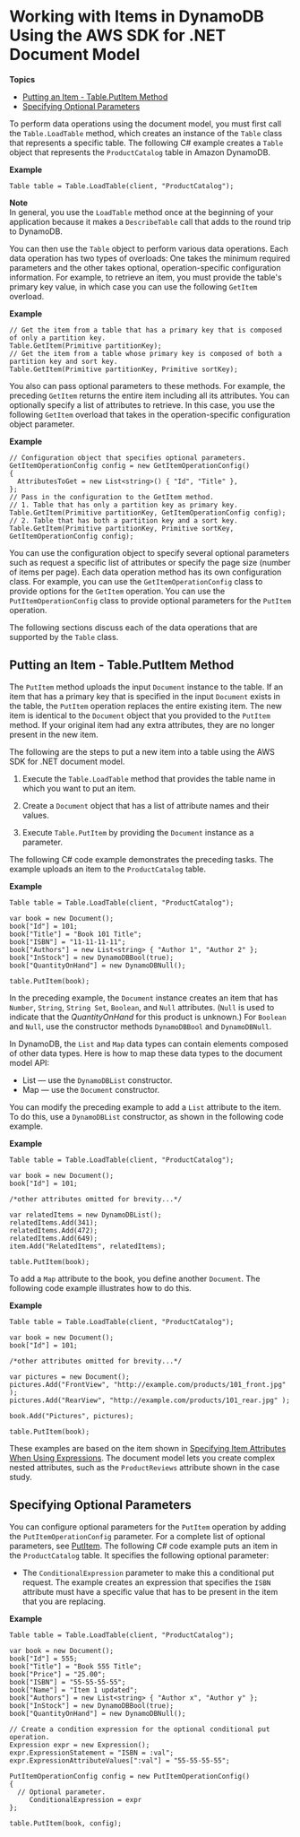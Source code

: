 # Working with Items in DynamoDB Using the AWS SDK for \.NET Document Model<a name="WorkingWithItemsDocumentClasses"></a>

**Topics**
+ [Putting an Item \- Table\.PutItem Method](#PutMidLevelDotNet)
+ [Specifying Optional Parameters](#PutMidLevelDotNetOptions)

To perform data operations using the document model, you must first call the `Table.LoadTable` method, which creates an instance of the `Table` class that represents a specific table\. The following C\# example creates a `Table` object that represents the `ProductCatalog` table in Amazon DynamoDB\.

**Example**  

```
Table table = Table.LoadTable(client, "ProductCatalog");
```

**Note**  
In general, you use the `LoadTable` method once at the beginning of your application because it makes a `DescribeTable` call that adds to the round trip to DynamoDB\. 

You can then use the `Table` object to perform various data operations\. Each data operation has two types of overloads: One takes the minimum required parameters and the other takes optional, operation\-specific configuration information\. For example, to retrieve an item, you must provide the table's primary key value, in which case you can use the following `GetItem` overload\.

**Example**  

```
// Get the item from a table that has a primary key that is composed of only a partition key.
Table.GetItem(Primitive partitionKey);
// Get the item from a table whose primary key is composed of both a partition key and sort key.
Table.GetItem(Primitive partitionKey, Primitive sortKey);
```

You also can pass optional parameters to these methods\. For example, the preceding `GetItem` returns the entire item including all its attributes\. You can optionally specify a list of attributes to retrieve\. In this case, you use the following `GetItem` overload that takes in the operation\-specific configuration object parameter\.

**Example**  

```
// Configuration object that specifies optional parameters.
GetItemOperationConfig config = new GetItemOperationConfig()
{
  AttributesToGet = new List<string>() { "Id", "Title" },
};
// Pass in the configuration to the GetItem method.
// 1. Table that has only a partition key as primary key.
Table.GetItem(Primitive partitionKey, GetItemOperationConfig config);
// 2. Table that has both a partition key and a sort key.
Table.GetItem(Primitive partitionKey, Primitive sortKey, GetItemOperationConfig config);
```

You can use the configuration object to specify several optional parameters such as request a specific list of attributes or specify the page size \(number of items per page\)\. Each data operation method has its own configuration class\. For example, you can use the `GetItemOperationConfig` class to provide options for the `GetItem` operation\. You can use the `PutItemOperationConfig` class to provide optional parameters for the `PutItem` operation\. 

The following sections discuss each of the data operations that are supported by the `Table` class\.

## Putting an Item \- Table\.PutItem Method<a name="PutMidLevelDotNet"></a>

The `PutItem` method uploads the input `Document` instance to the table\. If an item that has a primary key that is specified in the input `Document` exists in the table, the `PutItem` operation replaces the entire existing item\. The new item is identical to the `Document` object that you provided to the `PutItem` method\. If your original item had any extra attributes, they are no longer present in the new item\. 

The following are the steps to put a new item into a table using the AWS SDK for \.NET document model\. 

1. Execute the `Table.LoadTable` method that provides the table name in which you want to put an item\.

1. Create a `Document` object that has a list of attribute names and their values\.

1. Execute `Table.PutItem` by providing the `Document` instance as a parameter\.

The following C\# code example demonstrates the preceding tasks\. The example uploads an item to the `ProductCatalog` table\. 

**Example**  

```
Table table = Table.LoadTable(client, "ProductCatalog");

var book = new Document();
book["Id"] = 101;
book["Title"] = "Book 101 Title";
book["ISBN"] = "11-11-11-11";
book["Authors"] = new List<string> { "Author 1", "Author 2" };
book["InStock"] = new DynamoDBBool(true);
book["QuantityOnHand"] = new DynamoDBNull();

table.PutItem(book);
```

In the preceding example, the `Document` instance creates an item that has `Number`, `String`, `String Set`, `Boolean`, and `Null` attributes\. \(`Null` is used to indicate that the *QuantityOnHand* for this product is unknown\.\) For `Boolean` and `Null`, use the constructor methods `DynamoDBBool` and `DynamoDBNull`\.

In DynamoDB, the `List` and `Map` data types can contain elements composed of other data types\. Here is how to map these data types to the document model API:
+ List — use the `DynamoDBList` constructor\.
+ Map — use the `Document` constructor\.

You can modify the preceding example to add a `List` attribute to the item\. To do this, use a `DynamoDBList` constructor, as shown in the following code example\.

**Example**  

```
Table table = Table.LoadTable(client, "ProductCatalog");

var book = new Document();
book["Id"] = 101;

/*other attributes omitted for brevity...*/

var relatedItems = new DynamoDBList();
relatedItems.Add(341);
relatedItems.Add(472);
relatedItems.Add(649);
item.Add("RelatedItems", relatedItems);

table.PutItem(book);
```

To add a `Map` attribute to the book, you define another `Document`\. The following code example illustrates how to do this\.

**Example**  

```
Table table = Table.LoadTable(client, "ProductCatalog");

var book = new Document();
book["Id"] = 101;

/*other attributes omitted for brevity...*/

var pictures = new Document();
pictures.Add("FrontView", "http://example.com/products/101_front.jpg" );
pictures.Add("RearView", "http://example.com/products/101_rear.jpg" );

book.Add("Pictures", pictures);

table.PutItem(book);
```

These examples are based on the item shown in [Specifying Item Attributes When Using Expressions](Expressions.Attributes.md)\. The document model lets you create complex nested attributes, such as the `ProductReviews` attribute shown in the case study\.

## Specifying Optional Parameters<a name="PutMidLevelDotNetOptions"></a>

You can configure optional parameters for the `PutItem` operation by adding the `PutItemOperationConfig` parameter\. For a complete list of optional parameters, see [PutItem](https://docs.aws.amazon.com/amazondynamodb/latest/APIReference/API_PutItem.html)\. The following C\# code example puts an item in the `ProductCatalog` table\. It specifies the following optional parameter:
+  The `ConditionalExpression` parameter to make this a conditional put request\. The example creates an expression that specifies the `ISBN` attribute must have a specific value that has to be present in the item that you are replacing\.

**Example**  

```
Table table = Table.LoadTable(client, "ProductCatalog");

var book = new Document();
book["Id"] = 555;
book["Title"] = "Book 555 Title";
book["Price"] = "25.00";
book["ISBN"] = "55-55-55-55";
book["Name"] = "Item 1 updated";
book["Authors"] = new List<string> { "Author x", "Author y" };
book["InStock"] = new DynamoDBBool(true);
book["QuantityOnHand"] = new DynamoDBNull();

// Create a condition expression for the optional conditional put operation.
Expression expr = new Expression();
expr.ExpressionStatement = "ISBN = :val";
expr.ExpressionAttributeValues[":val"] = "55-55-55-55";

PutItemOperationConfig config = new PutItemOperationConfig()
{
  // Optional parameter.
     ConditionalExpression = expr
};

table.PutItem(book, config);
```
